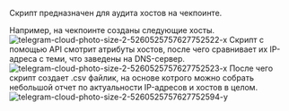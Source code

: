 Скрипт предназначен для аудита хостов на чекпоинте.

Например, на чекпоинте созданы следующие хосты.
![telegram-cloud-photo-size-2-5260525757627752522-x](https://github.com/user-attachments/assets/2edc1df5-f022-4ea8-9a51-ff1bb4bd78a8)
Скрипт с помощью API смотрит атрибуты хостов, после чего сравнивает их IP-адреса с теми, что заведены на DNS-сервер.
![telegram-cloud-photo-size-2-5260525757627752523-x](https://github.com/user-attachments/assets/3f9df4e3-20cf-474e-abfb-57bda9fff4a4)
После чего скрипт создает .csv файлик, на основе котрого можно собрать небольшой отчет по актуальности IP-адресов и хостов в целом.
![telegram-cloud-photo-size-2-5260525757627752594-y](https://github.com/user-attachments/assets/cccb8ff5-172f-4d02-8244-8b18427c76fe)
